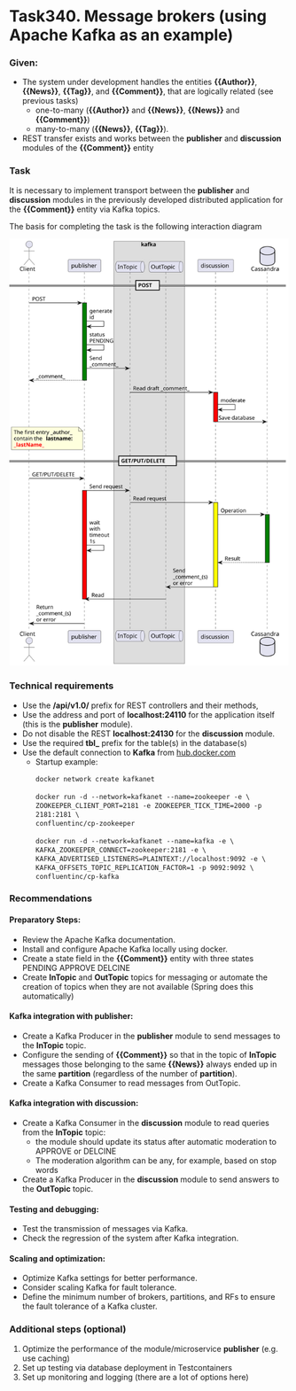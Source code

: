 #  Task340. Message brokers (using Apache Kafka as an example)

### Given:
- The system under development handles the entities **{{Author}}**, **{{News}}**, **{{Tag}}**, and **{{Comment}}**, that are logically related (see previous tasks)
    - one-to-many (**{{Author}}** and **{{News}}**, **{{News}}** and **{{Comment}}**)
    - many-to-many (**{{News}}**, **{{Tag}}**).
- REST transfer exists and works between the **publisher** and **discussion** modules of the **{{Comment}}** entity

### Task
It is necessary to implement transport between the **publisher** and **discussion** modules in the previously developed distributed application
for the **{{Comment}}** entity via Kafka topics.

The basis for completing the task is the following interaction diagram

![sequence-diagram](media/340.svg)


### Technical requirements

- Use the **/api/v1.0/** prefix for REST controllers and their methods,
- Use the address and port of **localhost:24110** for the application itself (this is the **publisher** module).
- Do not disable the REST **localhost:24130** for the **discussion** module.
- Use the required **tbl_** prefix for the table(s) in the database(s)
- Use the default connection to **Kafka** from [hub.docker.com](https://hub.docker.com/r/confluentinc/cp-kafka)
  - Startup example:
    ```
    docker network create kafkanet

    docker run -d --network=kafkanet --name=zookeeper -e \
    ZOOKEEPER_CLIENT_PORT=2181 -e ZOOKEEPER_TICK_TIME=2000 -p 2181:2181 \
    confluentinc/cp-zookeeper
    
    docker run -d --network=kafkanet --name=kafka -e \
    KAFKA_ZOOKEEPER_CONNECT=zookeeper:2181 -e \
    KAFKA_ADVERTISED_LISTENERS=PLAINTEXT://localhost:9092 -e \
    KAFKA_OFFSETS_TOPIC_REPLICATION_FACTOR=1 -p 9092:9092 \
    confluentinc/cp-kafka
    ```
### Recommendations

#### **Preparatory Steps:**
- Review the Apache Kafka documentation.
- Install and configure Apache Kafka locally using docker.
- Create a state field in the **{{Comment}}** entity with three states PENDING APPROVE DELCINE
- Create **InTopic** and **OutTopic** topics for messaging or automate the creation of topics when they are not available (Spring does this automatically)

#### Kafka integration with **publisher:**
- Create a Kafka Producer in the **publisher** module to send messages to the **InTopic** topic.
- Configure the sending of **{{Comment}}** so that in the topic of **InTopic** messages 
  those belonging to the same **{{News}}** always ended up in the same **partition** (regardless of the number of **partition**).
- Create a Kafka Consumer to read messages from OutTopic.

#### Kafka integration with **discussion:**
- Create a Kafka Consumer in the **discussion** module to read queries from the **InTopic** topic:
  - the module should update its status after automatic moderation to APPROVE or DELCINE
  - The moderation algorithm can be any, for example, based on stop words
- Create a Kafka Producer in the **discussion** module to send answers to the **OutTopic** topic.

#### Testing and debugging:
- Test the transmission of messages via Kafka.
- Check the regression of the system after Kafka integration.

#### Scaling and optimization:
- Optimize Kafka settings for better performance.
- Consider scaling Kafka for fault tolerance.
- Define the minimum number of brokers, partitions, and RFs to ensure the fault tolerance of a Kafka cluster.

### Additional steps (optional)
1. Optimize the performance of the module/microservice **publisher** (e.g. use caching)
2. Set up testing via database deployment in Testcontainers
3. Set up monitoring and logging (there are a lot of options here)
